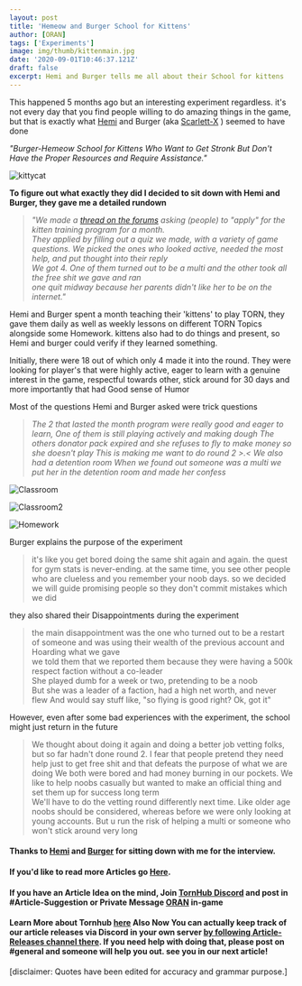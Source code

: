 ```yaml
---
layout: post
title: 'Hemeow and Burger School for Kittens'
author: [ORAN]
tags: ['Experiments']
image: img/thumb/kittenmain.jpg
date: '2020-09-01T10:46:37.121Z'
draft: false
excerpt: Hemi and Burger tells me all about their School for kittens
---
```

This happened 5 months ago but an interesting experiment regardless. it's not every day that you find people willing to do amazing things in the game, but that is exactly what [Hemi](https://www.torn.com/profiles.php?XID=2165616) and Burger (aka [Scarlett-X](https://www.torn.com/profiles.php?XID=2095421#/) ) seemed to have done    

_"Burger-Hemeow School for Kittens Who Want to Get Stronk But Don't Have the Proper Resources and Require Assistance."_   

![kittycat](https://encrypted-tbn0.gstatic.com/images?q=tbn%3AANd9GcQMPXVJ9unnaFa6j6YOeP03JWieOsLi2-eBHQ&usqp=CAU)

**To figure out what exactly they did I decided to sit down with Hemi and Burger, they gave me a detailed rundown**   

>_"We made a [thread on the forums](https://www.torn.com/forums.php#/p=threads&f=13&t=16149166&b=0&a=0) asking (people) to "apply" for the kitten training program for a month._  
_They applied by filling out a quiz we made, with a variety of game questions. We picked the ones who looked active, needed the most help, and put thought into their reply_  
_We got 4. One of them turned out to be a multi and the other took all the free shit we gave and ran  
one quit midway because her parents didn't like her to be on the internet."_   

Hemi and Burger spent a month teaching their 'kittens' to play TORN, they gave them daily as well as weekly lessons on different TORN Topics alongside some Homework. kittens also had to do things and present, so Hemi and burger could verify if they learned something.   

Initially, there were 18 out of which only 4 made it into the round. They were looking for player's that were highly active, eager to learn with a genuine interest in the game, respectful towards other, stick around for 30 days and more importantly that had Good sense of Humor  

Most of the questions Hemi and Burger asked were trick questions

>_The 2 that lasted the month program were really good and eager to learn, One of them is still playing actively and making dough The others donator pack expired and she refuses to fly to make money so she doesn't play This is making me want to do round 2  >.<   We also had a detention room  When we found out someone was a multi we put her in the detention room and made her confess_  

![Classroom](img/hbks1.jpg)

![Classroom2](img/hbks2.jpg)

![Homework](img/hbks3.jpg)

Burger explains the purpose of the experiment  
>it's like you get bored doing the same shit again and again. the quest for gym stats is never-ending. at the same time, you see other people who are clueless and you remember your noob days. so we decided we will guide promising people so they don't commit mistakes which we did

they also shared their Disappointments during the experiment
>the main disappointment was the one who turned out to be a restart of someone and was using their wealth of the previous account and Hoarding what we gave  
we told them that we reported them because they were having a 500k respect faction without a co-leader  
She played dumb for a week or two, pretending to be a noob  
But she was a leader of a faction, had a high net worth, and never flew
And would say stuff like, "so flying is good right? Ok, got it"

However, even after some bad experiences with the experiment, the school might just return in the future  
>  We thought about doing it again and doing a better job vetting folks, but so far hadn't done round 2. I fear that people pretend they need help just to get free shit and that defeats the purpose of what we are doing
We both were bored and had money burning in our pockets. We like to help noobs casually but wanted to make an official thing and set them up for success long term  
We'll have to do the vetting round differently next time. Like older age noobs should be considered, whereas before we were only looking at young accounts. But u run the risk of helping a multi or someone who won't stick around very long  

#### Thanks to  [Hemi](https://www.torn.com/profiles.php?XID=2165616/) and [Burger](https://www.torn.com/profiles.php?XID=2095421) for sitting down with me for the interview.  
#### If you'd like to read more Articles go [Here](https://torn.oran.pw).  
#### If you have an Article Idea on the mind, Join [TornHub Discord](https://discord.gg/yvNCTXB) and post in #Article-Suggestion or Private Message [ORAN](https://www.torn.com/profiles.php?XID=1778676) in-game
#### Learn More about Tornhub [here](https://torn.oran.pw/welcome-to-tornhub/) Also Now You can **actually** keep track of our article releases via Discord in your own server [by following Article-Releases channel there](https://discord.gg/yvNCTXB). If you need help with doing that, please post on #general and someone will help you out. see you in our next article!     

[disclaimer: Quotes have been edited for accuracy and grammar purpose.]

